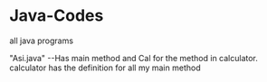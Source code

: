 # Java-Codes
all java programs

"Asi.java" --Has main method and Cal for the method in calculator.
calculator has the definition for all my main method 
